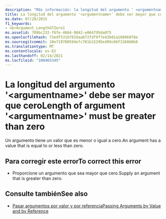 ```yaml
---
description: "Más información: la longitud del argumento ' <argumentname> ' debe ser mayor que cero"
title: La longitud del argumento '<argumentname>' debe ser mayor que cero
ms.date: 07/20/2015
f1_keywords:
- vbrArgument_LengthGTZero1
ms.assetid: 709bc232-f8fe-4864-9842-e064795da0f5
ms.openlocfilehash: 73edf531bf019aa072fdf9f7e43b01a188968f8e
ms.sourcegitcommit: 10e719780594efc781b15295e499c66f316068b8
ms.translationtype: MT
ms.contentlocale: es-ES
ms.lasthandoff: 02/14/2021
ms.locfileid: "100465345"
---
```

# <a name="length-of-argument-argumentname-must-be-greater-than-zero"></a><span data-ttu-id="da5cf-103">La longitud del argumento '\<argumentname>' debe ser mayor que cero</span><span class="sxs-lookup"><span data-stu-id="da5cf-103">Length of argument '\<argumentname>' must be greater than zero</span></span>

<span data-ttu-id="da5cf-104">Un argumento tiene un valor que es menor o igual a cero.</span><span class="sxs-lookup"><span data-stu-id="da5cf-104">An argument has a value that is equal to or less than zero.</span></span>  
  
## <a name="to-correct-this-error"></a><span data-ttu-id="da5cf-105">Para corregir este error</span><span class="sxs-lookup"><span data-stu-id="da5cf-105">To correct this error</span></span>  
  
- <span data-ttu-id="da5cf-106">Proporcione un argumento que sea mayor que cero.</span><span class="sxs-lookup"><span data-stu-id="da5cf-106">Supply an argument that is greater than zero.</span></span>  
  
## <a name="see-also"></a><span data-ttu-id="da5cf-107">Consulte también</span><span class="sxs-lookup"><span data-stu-id="da5cf-107">See also</span></span>

- [<span data-ttu-id="da5cf-108">Pasar argumentos por valor y por referencia</span><span class="sxs-lookup"><span data-stu-id="da5cf-108">Passing Arguments by Value and by Reference</span></span>](../programming-guide/language-features/procedures/passing-arguments-by-value-and-by-reference.md)
